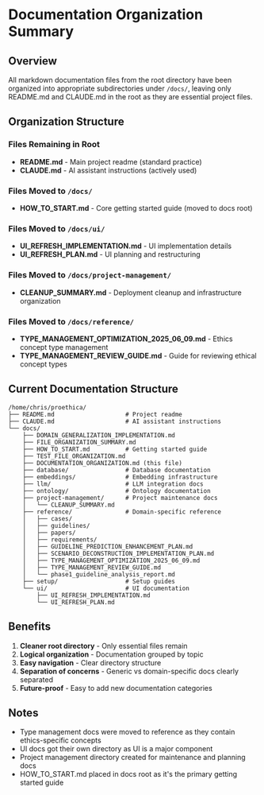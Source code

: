 # Documentation Organization Summary

## Overview
All markdown documentation files from the root directory have been organized into appropriate subdirectories under `/docs/`, leaving only README.md and CLAUDE.md in the root as they are essential project files.

## Organization Structure

### Files Remaining in Root
- **README.md** - Main project readme (standard practice)
- **CLAUDE.md** - AI assistant instructions (actively used)

### Files Moved to `/docs/`
- **HOW_TO_START.md** - Core getting started guide (moved to docs root)

### Files Moved to `/docs/ui/`
- **UI_REFRESH_IMPLEMENTATION.md** - UI implementation details
- **UI_REFRESH_PLAN.md** - UI planning and restructuring

### Files Moved to `/docs/project-management/`
- **CLEANUP_SUMMARY.md** - Deployment cleanup and infrastructure organization

### Files Moved to `/docs/reference/`
- **TYPE_MANAGEMENT_OPTIMIZATION_2025_06_09.md** - Ethics concept type management
- **TYPE_MANAGEMENT_REVIEW_GUIDE.md** - Guide for reviewing ethical concept types

## Current Documentation Structure
```
/home/chris/proethica/
├── README.md                    # Project readme
├── CLAUDE.md                    # AI assistant instructions
└── docs/
    ├── DOMAIN_GENERALIZATION_IMPLEMENTATION.md
    ├── FILE_ORGANIZATION_SUMMARY.md
    ├── HOW_TO_START.md          # Getting started guide
    ├── TEST_FILE_ORGANIZATION.md
    ├── DOCUMENTATION_ORGANIZATION.md (this file)
    ├── database/                # Database documentation
    ├── embeddings/              # Embedding infrastructure
    ├── llm/                     # LLM integration docs
    ├── ontology/                # Ontology documentation
    ├── project-management/      # Project maintenance docs
    │   └── CLEANUP_SUMMARY.md
    ├── reference/               # Domain-specific reference
    │   ├── cases/
    │   ├── guidelines/
    │   ├── papers/
    │   ├── requirements/
    │   ├── GUIDELINE_PREDICTION_ENHANCEMENT_PLAN.md
    │   ├── SCENARIO_DECONSTRUCTION_IMPLEMENTATION_PLAN.md
    │   ├── TYPE_MANAGEMENT_OPTIMIZATION_2025_06_09.md
    │   ├── TYPE_MANAGEMENT_REVIEW_GUIDE.md
    │   └── phase1_guideline_analysis_report.md
    ├── setup/                   # Setup guides
    └── ui/                      # UI documentation
        ├── UI_REFRESH_IMPLEMENTATION.md
        └── UI_REFRESH_PLAN.md
```

## Benefits
1. **Cleaner root directory** - Only essential files remain
2. **Logical organization** - Documentation grouped by topic
3. **Easy navigation** - Clear directory structure
4. **Separation of concerns** - Generic vs domain-specific docs clearly separated
5. **Future-proof** - Easy to add new documentation categories

## Notes
- Type management docs were moved to reference as they contain ethics-specific concepts
- UI docs got their own directory as UI is a major component
- Project management directory created for maintenance and planning docs
- HOW_TO_START.md placed in docs root as it's the primary getting started guide